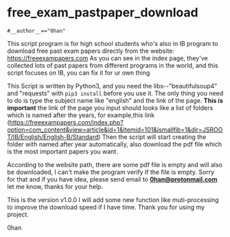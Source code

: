 # free_exam_pastpaper_download
`#__author__=="0han"`

This script program is for high school students who's also in IB program to download free past exam papers directly from the website:
https://freeexampapers.com
As you can see in the index page, they've collected lots of past papers from different programs in the world, and this script focuses on IB, you can fix it for ur own thing

This Script is written by Python3, and you need the libs--"beautifulsoup4" and "requests" with `pip3 install` before you use it. The only thing you need to do is type the subject name like "english" and the link of the page. **This is important** the link of the page you input should looks like a list of folders which is named after the years, for example,this link (https://freeexampapers.com/index.php?option=com_content&view=article&id=1&Itemid=101&jsmallfib=1&dir=JSROOT/IB/English/English-B/Standard)
Then the script will start creating the folder with named after year automatically, also download the pdf file which is the most important papers you want.

According to the website path, there are some pdf file is empty and will also be downloaded, I can't make the program verify if the file is empty. Sorry for that and if you have idea, please send email to **0han@protonmail.com** let me know, thanks for your help.

This is the version v1.0.0
I will add some new function like muti-processing to improve the download speed if I have time. 
Thank you for using my project.

0han
